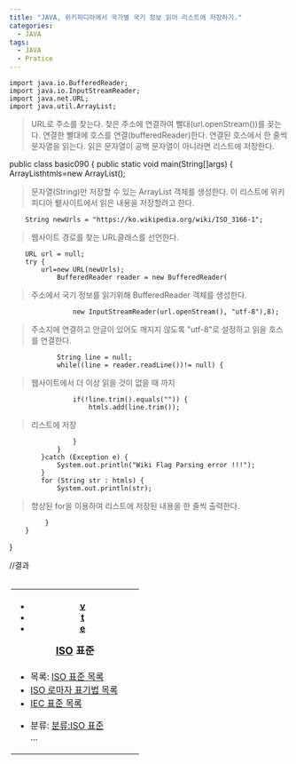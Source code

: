 ```yaml
---
title: "JAVA, 위키피디아에서 국가별 국기 정보 읽어 리스트에 저장하기."
categories:
  - JAVA
tags:
  - JAVA
  - Pratice
---
```


    import java.io.BufferedReader;
    import java.io.InputStreamReader;
    import java.net.URL;
    import java.util.ArrayList;

>URL로 주소를 찾는다.
>찾은 주소에 연결하여 빨대(url.openStream())를 꽂는다.
>연결한 빨대에 호스를 연결(bufferedReader)한다.
>연결된 호스에서 한 줄씩 문자열을 읽는다.
>읽은 문자열이 공백 문자열이 아니라면 리스트에 저장한다.

public class basic090 {
	public static void main(String[]args) {
		ArrayList<String>htmls=new ArrayList<String>();

>문자열(String)만 저장할 수 있는 ArrayList 객체를 생성한다. 이 리스트에 위키피디아 윁사이트에서 읽은 내용을 저장할려고 한다.

		String newUrls = "https://ko.wikipedia.org/wiki/ISO_3166-1";

>웹사이트 경로를 찾는 URL클래스를 선언한다.

		URL url = null;
		try {
			url=new URL(newUrls);
				BufferedReader reader = new BufferedReader(

>주소에서 국기 정보를 읽기위해 BufferedReader 객체를 생성한다.

					new InputStreamReader(url.openStream(), "utf-8"),8);

>주소지에 연결하고 안글이 있어도 깨지지 않도록 "utf-8"로 설정하고 읽을 호스를 연결한다.

				String line = null;
				while((line = reader.readLine())!= null) {

>웹사이트에서 더 이상 읽을 것이 없을 때 까지

					if(!line.trim().equals("")) {
						htmls.add(line.trim());

>리스트에 저장 

					}
				}
            }catch (Exception e) {
                System.out.println("Wiki Flag Parsing error !!!");
            }
            for (String str : htmls) {
                System.out.println(str);

>향상된 for을 이용하여 리스트에 저장된 내용을 한 줄씩 출력한다. 

             }
        }
}

//결과
    <div role="navigation" class="navbox" aria-labelledby="ISO_표준" style="padding:3px"><table class="nowraplinks hlist mw-collapsible mw-collapsed navbox-inner" style="border-spacing:0;background:transparent;color:inherit"><tbody><tr><th scope="col" class="navbox-title" colspan="2"><div class="plainlinks hlist navbar mini"><ul><li class="nv-view"><a href="/wiki/%ED%8B%80:ISO_%ED%91%9C%EC%A4%80" title="틀:ISO 표준"><abbr title="이 틀을 보기" style=";;background:none transparent;border:none;-moz-box-shadow:none;-webkit-box-shadow:none;box-shadow:none; padding:0;">v</abbr></a></li><li class="nv-talk"><a href="/w/index.php?title=%ED%8B%80%ED%86%A0%EB%A1%A0:ISO_%ED%91%9C%EC%A4%80&amp;action=edit&amp;redlink=1" class="new" title="틀토론:ISO 표준 (없는 문서)"><abbr title="이 틀에 대한 토론" style=";;background:none transparent;border:none;-moz-box-shadow:none;-webkit-box-shadow:none;box-shadow:none; padding:0;">t</abbr></a></li><li class="nv-edit"><a class="external text" href="https://ko.wikipedia.org/w/index.php?title=%ED%8B%80:ISO_%ED%91%9C%EC%A4%80&amp;action=edit"><abbr title="이 틀을 편집하기" style=";;background:none transparent;border:none;-moz-box-shadow:none;-webkit-box-shadow:none;box-shadow:none; padding:0;">e</abbr></a></li></ul></div><div id="ISO_표준" style="font-size:114%;margin:0 4em"><a href="/wiki/%EA%B5%AD%EC%A0%9C_%ED%91%9C%EC%A4%80%ED%99%94_%EA%B8%B0%EA%B5%AC" title="국제 표준화 기구">ISO</a> 표준</div></th></tr><tr><td class="navbox-abovebelow" colspan="2"><div id="*_목록:_ISO_표준_목록_*_ISO_로마자_표기법_목록_*_IEC_표준_목록&amp;#95;_*_분류:_분류:ISO_표준_*_분류:OSI_프로토콜">
    <ul><li>목록: <a href="/w/index.php?title=%EA%B5%AD%EC%A0%9C_%ED%91%9C%EC%A4%80%ED%99%94_%EA%B8%B0%EA%B5%AC_%ED%91%9C%EC%A4%80_%EB%AA%A9%EB%A1%9D&amp;action=edit&amp;redlink=1" class="new" title="국제 표준화 기구 표준 목록 (없는 문서)">ISO 표준 목록</a></li>
    <li><a href="/w/index.php?title=ISO_%EB%A1%9C%EB%A7%88%EC%9E%90_%ED%91%9C%EA%B8%B0%EB%B2%95_%EB%AA%A9%EB%A1%9D&amp;action=edit&amp;redlink=1" class="new" title="ISO 로마자 표기법 목록 (없는 문서)">ISO 로마자 표기법 목록</a></li>
    <li><a href="/w/index.php?title=IEC_%ED%91%9C%EC%A4%80_%EB%AA%A9%EB%A1%9D&amp;action=edit&amp;redlink=1" class="new" title="IEC 표준 목록 (없는 문서)">IEC 표준 목록</a></li></ul>
    <ul><li>분류: <a href="/wiki/%EB%B6%84%EB%A5%98:ISO_%ED%91%9C%EC%A4%80" title="분류:ISO 표준">분류:ISO 표준</a></li>
    ...